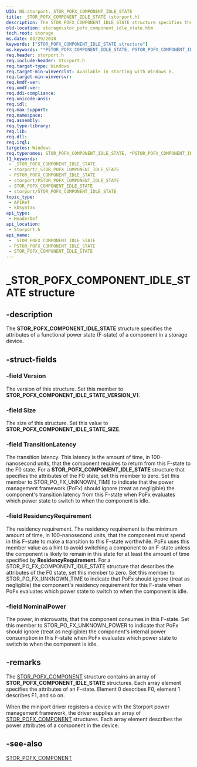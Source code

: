 ```yaml
---
UID: NS:storport._STOR_POFX_COMPONENT_IDLE_STATE
title: _STOR_POFX_COMPONENT_IDLE_STATE (storport.h)
description: The STOR_POFX_COMPONENT_IDLE_STATE structure specifies the attributes of a functional power state (F-state) of a component in a storage device.
old-location: storage\stor_pofx_component_idle_state.htm
tech.root: storage
ms.date: 03/29/2018
keywords: ["STOR_POFX_COMPONENT_IDLE_STATE structure"]
ms.keywords: "*PSTOR_POFX_COMPONENT_IDLE_STATE, PSTOR_POFX_COMPONENT_IDLE_STATE, PSTOR_POFX_COMPONENT_IDLE_STATE structure pointer [Storage Devices], STOR_POFX_COMPONENT_IDLE_STATE, STOR_POFX_COMPONENT_IDLE_STATE structure [Storage Devices], _STOR_POFX_COMPONENT_IDLE_STATE, storage.stor_pofx_component_idle_state, storport/PSTOR_POFX_COMPONENT_IDLE_STATE, storport/STOR_POFX_COMPONENT_IDLE_STATE"
req.header: storport.h
req.include-header: Storport.h
req.target-type: Windows
req.target-min-winverclnt: Available in starting with Windows 8.
req.target-min-winversvr: 
req.kmdf-ver: 
req.umdf-ver: 
req.ddi-compliance: 
req.unicode-ansi: 
req.idl: 
req.max-support: 
req.namespace: 
req.assembly: 
req.type-library: 
req.lib: 
req.dll: 
req.irql: 
targetos: Windows
req.typenames: STOR_POFX_COMPONENT_IDLE_STATE, *PSTOR_POFX_COMPONENT_IDLE_STATE
f1_keywords:
 - _STOR_POFX_COMPONENT_IDLE_STATE
 - storport/_STOR_POFX_COMPONENT_IDLE_STATE
 - PSTOR_POFX_COMPONENT_IDLE_STATE
 - storport/PSTOR_POFX_COMPONENT_IDLE_STATE
 - STOR_POFX_COMPONENT_IDLE_STATE
 - storport/STOR_POFX_COMPONENT_IDLE_STATE
topic_type:
 - APIRef
 - kbSyntax
api_type:
 - HeaderDef
api_location:
 - Storport.h
api_name:
 - _STOR_POFX_COMPONENT_IDLE_STATE
 - PSTOR_POFX_COMPONENT_IDLE_STATE
 - STOR_POFX_COMPONENT_IDLE_STATE
---
```


# _STOR_POFX_COMPONENT_IDLE_STATE structure


## -description

The <b>STOR_POFX_COMPONENT_IDLE_STATE</b> structure specifies the attributes of a functional power state (F-state) of a component in a storage device.

## -struct-fields

### -field Version

The version of this structure. Set this member to <b>STOR_POFX_COMPONENT_IDLE_STATE_VERSION_V1</b>.

### -field Size

The size of this structure. Set this value to <b>STOR_POFX_COMPONENT_IDLE_STATE_SIZE</b>.

### -field TransitionLatency

The transition latency. This latency is the amount of time, in 100-nanosecond units, that the component requires to return from this F-state to the F0 state. For a <b>STOR_POFX_COMPONENT_IDLE_STATE</b> structure that specifies the attributes of the F0 state, set this member to zero. Set this member to STOR_PO_FX_UNKNOWN_TIME to indicate that the power management framework (PoFx) should ignore (treat as negligible) the component's transition latency from this F-state when PoFx evaluates which power state to switch to when the component is idle.

### -field ResidencyRequirement

The residency requirement. The residency requirement is the minimum amount of time, in 100-nanosecond units, that the component must spend in this F-state to make a transition to this F-state worthwhile. PoFx uses this member value as a hint to avoid switching a component to an F-state unless the component is likely to remain in this state for at least the amount of time specified by <b>ResidencyRequirement</b>. For a STOR_PO_FX_COMPONENT_IDLE_STATE structure that describes the attributes of the F0 state, set this member to zero. Set this member to STOR_PO_FX_UNKNOWN_TIME to indicate that PoFx should ignore (treat as negligible) the component's residency requirement for this F-state when PoFx evaluates which power state to switch to when the component is idle.

### -field NominalPower

The power, in microwatts, that the component consumes in this F-state. Set this member to STOR_PO_FX_UNKNOWN_POWER to indicate that PoFx should ignore (treat as negligible) the component's internal power consumption in this F-state when PoFx evaluates which power state to switch to when the component is idle.

## -remarks

 The <a href="/windows-hardware/drivers/ddi/storport/ns-storport-_stor_pofx_component">STOR_POFX_COMPONENT</a> structure contains an array of <b>STOR_POFX_COMPONENT_IDLE_STATE</b> structures. Each array element specifies the attributes of an F-state. Element 0 describes F0, element 1 describes F1, and so on.

When the miniport driver registers a device with the Storport power management framework, the driver supplies an array of <a href="/windows-hardware/drivers/ddi/storport/ns-storport-_stor_pofx_component">STOR_POFX_COMPONENT</a> structures. Each array element describes the power attributes of a component in the device.

## -see-also

<a href="/windows-hardware/drivers/ddi/storport/ns-storport-_stor_pofx_component">STOR_POFX_COMPONENT</a>

